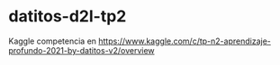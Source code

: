 # datitos-d2l-tp2

Kaggle competencia en https://www.kaggle.com/c/tp-n2-aprendizaje-profundo-2021-by-datitos-v2/overview

